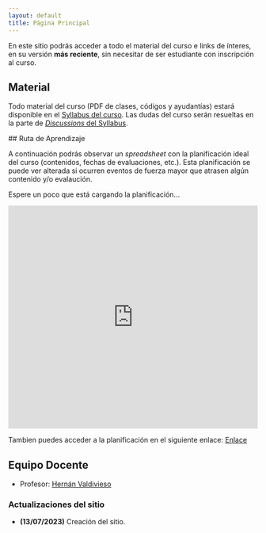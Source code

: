 ```yaml
---
layout: default
title: Página Principal
---
```


En este sitio podrás acceder a todo el material del curso e links de ínteres, en su versión **más reciente**, sin necesitar de ser estudiante con inscripción al curso.


## Material

Todo material del curso (PDF de clases, códigos y ayudantías) estará disponible en el [Syllabus del curso](https://github.com/PUC-Infovis/Syllabus-2024-1). Las dudas del curso serán resueltas en la parte de [_Discussions_ del Syllabus](https://github.com/PUC-Infovis/Syllabus-2024-1/discussions).

## Ruta de Aprendizaje

A continuación podrás observar un _spreadsheet_ con la planificación ideal del curso (contenidos, fechas de evaluaciones, etc.). Esta planificación se puede ver alterada si ocurren eventos de fuerza mayor que atrasen algún contenido y/o evalaución.

Espere un poco que está cargando la planificación...

<iframe src="https://docs.google.com/spreadsheets/d/e/2PACX-1vS5gIBKUm1E-oKmuMecvVQTiVraVVdmggyJUmYUo-MRkds5qHjT0Q4C9vWoV-lPsiJMd6vEXFWCJljp/pubhtml?gid=259351838&amp;single=true&amp;widget=true&amp;headers=false" style="border: 0" width="100%" height="450"></iframe>


Tambien puedes acceder a la planificación en el siguiente enlace: [Enlace](https://docs.google.com/spreadsheets/d/e/2PACX-1vS5gIBKUm1E-oKmuMecvVQTiVraVVdmggyJUmYUo-MRkds5qHjT0Q4C9vWoV-lPsiJMd6vEXFWCJljp/pubhtml?gid=259351838&single=true)


## Equipo Docente

- Profesor: [Hernán Valdivieso](https://hernan4444.github.io/)


### Actualizaciones del sitio


- **(13/07/2023)** Creación del sitio.